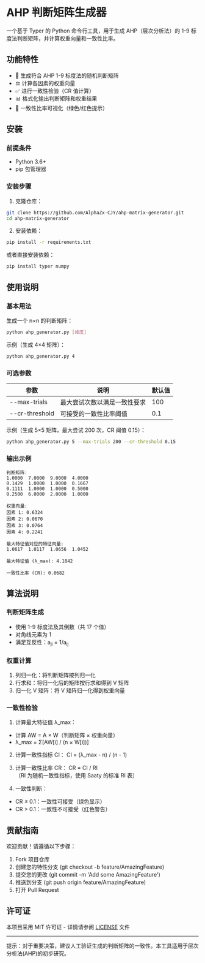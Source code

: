 # AHP 判断矩阵生成器

一个基于 Typer 的 Python 命令行工具，用于生成 AHP（层次分析法）的 1-9 标度法判断矩阵，并计算权重向量和一致性比率。

## 功能特性

- 🧮 生成符合 AHP 1-9 标度法的随机判断矩阵
- ⚖️ 计算各因素的权重向量
- ✅ 进行一致性检验（CR 值计算）
- 📊 格式化输出判断矩阵和权重结果
- 🚦 一致性比率可视化（绿色/红色提示）

## 安装

### 前提条件

- Python 3.6+
- pip 包管理器

### 安装步骤

1. 克隆仓库：
```bash
git clone https://github.com/AlphaZx-CJY/ahp-matrix-generator.git
cd ahp-matrix-generator 
```

2. 安装依赖：
```bash
pip install -r requirements.txt 
```

或者直接安装依赖：
```bash
pip install typer numpy 
```

## 使用说明

### 基本用法

生成一个 n×n 的判断矩阵：
```bash
python ahp_generator.py [维度] 
```

示例（生成 4×4 矩阵）：
```bash
python ahp_generator.py 4 
```

### 可选参数

| 参数 | 说明 | 默认值 |
|------|------|--------|
| --max-trials | 最大尝试次数以满足一致性要求 | 100 |
| --cr-threshold | 可接受的一致性比率阈值 | 0.1 |

示例（生成 5×5 矩阵，最大尝试 200 次，CR 阈值 0.15）：
```bash
python ahp_generator.py 5 --max-trials 200 --cr-threshold 0.15 
```

### 输出示例

```text
判断矩阵:
1.0000  7.0000  9.0000  4.0000
0.1429  1.0000  1.0000  0.1667
0.1111  1.0000  1.0000  0.5000
0.2500  6.0000  2.0000  1.0000

权重向量:
因素 1: 0.6324
因素 2: 0.0670
因素 3: 0.0764
因素 4: 0.2241

最大特征值对应的特征向量:
1.0617  1.0117  1.0656  1.0452

最大特征值 (λ_max): 4.1842

一致性比率 (CR): 0.0682
```

## 算法说明

### 判断矩阵生成

- 使用 1-9 标度法及其倒数（共 17 个值）
- 对角线元素为 1
- 满足互反性：a<sub>ji</sub> = 1/a<sub>ij</sub>

### 权重计算

1. 列归一化：将判断矩阵按列归一化
2. 行求和：将归一化后的矩阵按行求和得到 V 矩阵
3. 归一化 V 矩阵：将 V 矩阵归一化得到权重向量

### 一致性检验

1. 计算最大特征值 λ_max：
- 计算 AW = A × W（判断矩阵 × 权重向量）
- λ_max = Σ[AW[i] / (n × W[i])]

2. 计算一致性指标 CI：
   CI = (λ_max - n) / (n - 1)   

3. 计算一致性比率 CR：
   CR = CI / RI   
（RI 为随机一致性指标，使用 Saaty 的标准 RI 表）

4. 一致性判断：
- CR ≤ 0.1：一致性可接受（绿色显示）
- CR > 0.1：一致性不可接受（红色警告）

## 贡献指南

欢迎贡献！请遵循以下步骤：

1. Fork 项目仓库
2. 创建您的特性分支 (git checkout -b feature/AmazingFeature)
3. 提交您的更改 (git commit -m 'Add some AmazingFeature')
4. 推送到分支 (git push origin feature/AmazingFeature)
5. 打开 Pull Request

## 许可证

本项目采用 MIT 许可证 - 详情请参阅 [LICENSE](./LICENSE) 文件

---

提示：对于重要决策，建议人工验证生成的判断矩阵的一致性。本工具适用于层次分析法(AHP)的初步研究。